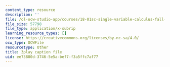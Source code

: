 ```yaml
---
content_type: resource
description: ''
file: /ol-ocw-studio-app/courses/18-01sc-single-variable-calculus-fall-2010/ee73800d37465e5abef7f3a5ffc7af77_JXPe2J069c.vtt
file_size: 57798
file_type: application/x-subrip
learning_resource_types: []
license: https://creativecommons.org/licenses/by-nc-sa/4.0/
ocw_type: OCWFile
resourcetype: Other
title: 3play caption file
uid: ee73800d-3746-5e5a-bef7-f3a5ffc7af77
---
```

